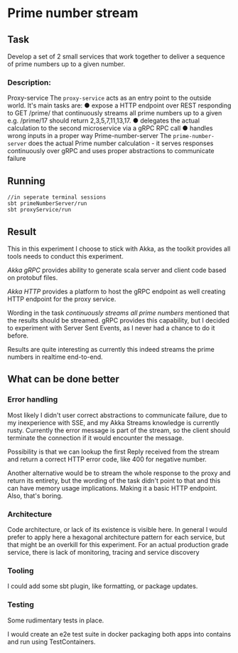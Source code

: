 # Prime number stream

## Task
Develop a set of 2 small services that work together to deliver a sequence
of prime numbers up to a given number.

### Description:

Proxy-service
The `proxy-service` acts as an entry point to the outside world.
It's main tasks are:
● expose a HTTP endpoint over REST responding to GET /prime/<number>
that continuously streams all prime numbers up to a given <number>
e.g. /prime/17 should return 2,3,5,7,11,13,17.
● delegates the actual calculation to the second microservice via a gRPC RPC call
● handles wrong inputs in a proper way
Prime-number-server
The `prime-number-server` does the actual Prime number calculation -
it serves responses continuously over gRPC and
uses proper abstractions to communicate failure

## Running

```shell script
//in seperate terminal sessions
sbt primeNumberServer/run
sbt proxyService/run

```

## Result

This in this experiment I choose to stick with Akka, as the toolkit provides all tools needs to conduct this experiment.

*Akka gRPC* provides ability to generate scala server and client code based on protobuf files.

*Akka HTTP* provides a platform to host the gRPC endpoint as well creating HTTP endpoint for the proxy service.

Wording in the task _continuously streams all prime numbers_ mentioned that the results should be streamed.
gRPC provides this capability, but I decided to experiment with Server Sent Events, as I never had a chance to do it before.

Results are quite interesting as currently this indeed streams the prime numbers in realtime end-to-end.

## What can be done better

### Error handling

Most likely I didn't user correct abstractions to communicate failure, due to my inexperience with SSE, and my Akka Streams knowledge is currently rusty.
Currently the error message is part of the stream, so the client should terminate the connection if it would encounter the message.

Possibility is that we can lookup the first Reply received from the stream and return a correct HTTP error code, like 400 for negative number.

Another alternative would be to stream the whole response to the proxy and return its entirety, but the wording of the task didn't point to that and this can have memory usage implications.
Making it a basic HTTP endpoint. Also, that's boring.

### Architecture

Code architecture, or lack of its existence is visible here. In general I would prefer to apply here a hexagonal architecture pattern for each service, but that might be an overkill for this experiment.
For an actual production grade service, there is lack of monitoring, tracing and service discovery

### Tooling

I could add some sbt plugin, like formatting, or package updates.

### Testing

Some rudimentary tests in place. 

I would create an e2e test suite in docker packaging both apps into contains and run using TestContainers.


